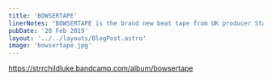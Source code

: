 ```yaml
---
title: 'BOWSERTAPE'
linerNotes: "BOWSERTAPE is the brand new beat tape from UK producer Starchildluke. It comes as part of a new series from the beat maker called #RoadToSwitch, where all proceeds will go towards a fund to get him a Nintendo Switch.  BOWSERTAPE is the second tape of the series and is made up of samples from mainly R&B and soul, with some easy listening and pop thrown in for good measure. “Bowser's pursuit of Princess Peach is notorious and problematic so I wanted to make an alternative love album on that concept.” – Starchildluke"
pubDate: '28 Feb 2019'
layout: '../../layouts/BlogPost.astro'
image: 'bowsertape.jpg'
---
```


https://strrchildluke.bandcamp.com/album/bowsertape
